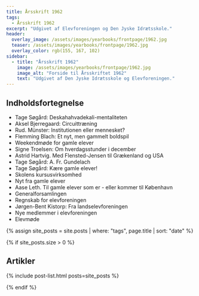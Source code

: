 ```yaml
---
title: Årsskrift 1962
tags:
  - Årsskrift 1962
excerpt: "Udgivet af Elevforeningen og Den Jyske Idrætsskole."
header:
  overlay_image: /assets/images/yearbooks/frontpage/1962.jpg
  teaser: /assets/images/yearbooks/frontpage/1962.jpg
  overlay_color: rgb(155, 167, 102)
sidebar:
  - title: "Årsskrift 1962"
    image: /assets/images/yearbooks/frontpage/1962.jpg
    image_alt: "Forside til Årsskriftet 1962"
    text: "Udgivet af Den Jyske Idrætsskole og Elevforeningen."
---
```


## Indholdsfortegnelse

- Tage Søgård: Deskahahvadekali-mentaliteten
- Aksel Bjerregaard: Circuittræning
- Rud. Münster: Institutionen eller mennesket?
- Flemming Blach: Et nyt, men gammelt boldspil
- Weekendmøde for gamle elever
- Signe Troelsen: Om hverdagsstunder i december
- Astrid Hartvig. Med Flensted-Jensen til Grækenland og USA
- Tage Søgård: A. Fr. Gundelach
- Tage Søgård: Kære gamle elever!
- Skolens kursusvirksomhed
- Nyt fra gamle elever
- Aase Leth. Til gamle elever som er - eller kommer til København
- Generalforsamlingen
- Regnskab for elevforeningen
- Jørgen-Bent Kistorp: Fra landselevforeningen
- Nye medlemmer i elevforeningen
- Elevmøde

{% assign site_posts = site.posts | where: "tags", page.title | sort: "date" %}

{% if site_posts.size > 0 %}

## Artikler

{% include post-list.html posts=site_posts %}

{% endif %}

